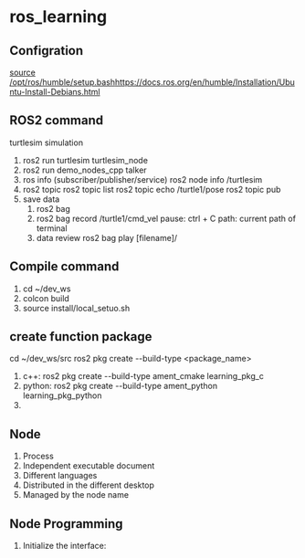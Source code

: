 # ros_learning

## Configration
[source /opt/ros/humble/setup.bash](https://docs.ros.org/en/humble/Installation/Ubuntu-Install-Debians.html)https://docs.ros.org/en/humble/Installation/Ubuntu-Install-Debians.html

## ROS2 command
turtlesim simulation
1. ros2 run turtlesim turtlesim_node
2. ros2 run demo_nodes_cpp talker
3. ros info (subscriber/publisher/service)
   ros2 node info /turtlesim
4. ros2 topic
   ros2 topic list
   ros2 topic echo /turtle1/pose
   ros2 topic pub
5. save data
   1. ros2 bag
   2. ros2 bag record /turtle1/cmd_vel
      pause: ctrl + C
      path: current path of terminal
   3. data review
      ros2 bag play [filename]/
      
## Compile command
1. cd ~/dev_ws
2. colcon build
3. source install/local_setuo.sh

## create function package
cd ~/dev_ws/src
ros2 pkg create --build-type <build-type><package_name>
1. c++: ros2 pkg create --build-type ament_cmake learning_pkg_c
2. python: ros2 pkg create --build-type ament_python learning_pkg_python
3. 
## Node
1. Process
2. Independent executable document
3. Different languages
4. Distributed in the different desktop
5. Managed by the node name

## Node Programming
1. Initialize the interface:
   ```def main(args = None):

